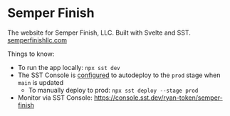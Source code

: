# Semper Finish

The website for Semper Finish, LLC. Built with Svelte and SST. [semperfinishllc.com](https://semperfinishllc.com)

Things to know:
* To run the app locally: `npx sst dev`
* The SST Console is [configured](https://console.sst.dev/ryan-token/semper-finish/settings) to autodeploy to the `prod` stage when `main` is updated
  * To manually deploy to prod: `npx sst deploy --stage prod`
* Monitor via SST Console: https://console.sst.dev/ryan-token/semper-finish